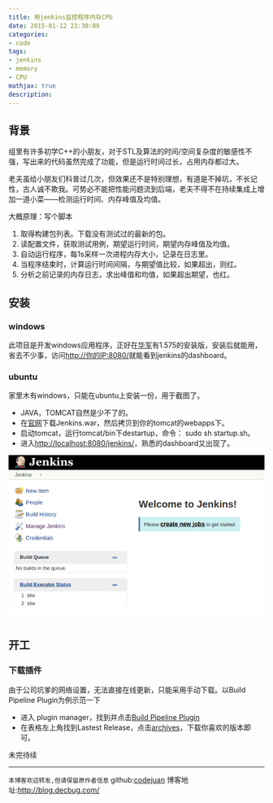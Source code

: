 ```yaml
---
title: 用jenkins监控程序内存CPU
date: 2015-01-12 23:30:09
categories:
- code
tags: 
- jenkins
- memory
- CPU
mathjax: true
description:
---
```



## 背景 

组里有许多初学C++的小朋友，对于STL及算法的时间/空间复杂度的敏感性不强，写出来的代码虽然完成了功能，但是运行时间过长，占用内存都过大。

老夫虽给小朋友们科普过几次，但效果还不是特别理想，有道是不掉坑，不长记性，古人诚不欺我。可势必不能把性能问题流到后端，老夫不得不在持续集成上增加一道小菜——检测运行时间、内存峰值及均值。

大概原理：写个脚本

1. 取得构建包列表。下载没有测试过的最新的包。
2. 读配置文件，获取测试用例，期望运行时间，期望内存峰值及均值。
3. 自动运行程序，每1s采样一次进程内存大小，记录在日志里。
4. 当程序结束时，计算运行时间间隔，与期望值比较，如果超出，则红。
5. 分析之前记录的内存日志，求出峰值和均值，如果超出期望，也红。

<!--more-->

## 安装

### windows

此项目是开发windows应用程序，正好在[华军](http://www.onlinedown.net/soft/172085.htm)有1.575的安装版，安装后就能用，省去不少事，访问[http://你的IP:8080/](http://localhost:8080/)就能看到jenkins的dashboard。


### ubuntu
家里木有windows，只能在ubuntu上安装一份，用于截图了。

- JAVA，TOMCAT自然是少不了的。
- 在[官网](http://jenkins-ci.org/)下载Jenkins.war，然后拷贝到你的tomcat的webapps下。
- 启动tomcat，运行tomcat/bin下destartup，命令： sudo sh startup.sh。
- 进入[http://localhost:8080/jenkins/](http://localhost:8080/jenkins/)，熟悉的dashboard又出现了。

![](https://raw.githubusercontent.com/CodeJuan/codejuan.github.io/master/images/blog/jenkins/jenkins_welcome.png)

## 开工

### 下载插件
由于公司坑爹的网络设置，无法直接在线更新，只能采用手动下载。以Build Pipeline Plugin为例示范一下
- 进入 plugin manager，找到并点击[Build Pipeline Plugin](https://wiki.jenkins-ci.org/display/JENKINS/Build+Pipeline+Plugin)
- 在表格左上角找到Lastest Release，点击[archives](http://updates.jenkins-ci.org/download/plugins/build-pipeline-plugin/)，下载你喜欢的版本即可。


未完待续


-----------------------

`本博客欢迎转发,但请保留原作者信息`
github:[codejuan](https://github.com/CodeJuan)
博客地址:http://blog.decbug.com/

